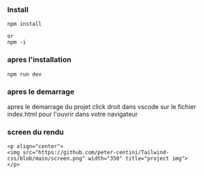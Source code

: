 ### Install 
```
npm install

or 
npm -i
```
### apres l'installation 
```
npm run dev 
```
### apres le demarrage 
apres le demarrage du projet click droit dans vscode sur
le fichier index.html pour l'ouvrir dans votre navigateur 



### screen du rendu 
```
<p align="center">
<img src="https://github.com/peter-centini/Tailwind-css/blob/main/screen.png" width="350" title="project img">
</p>
```
